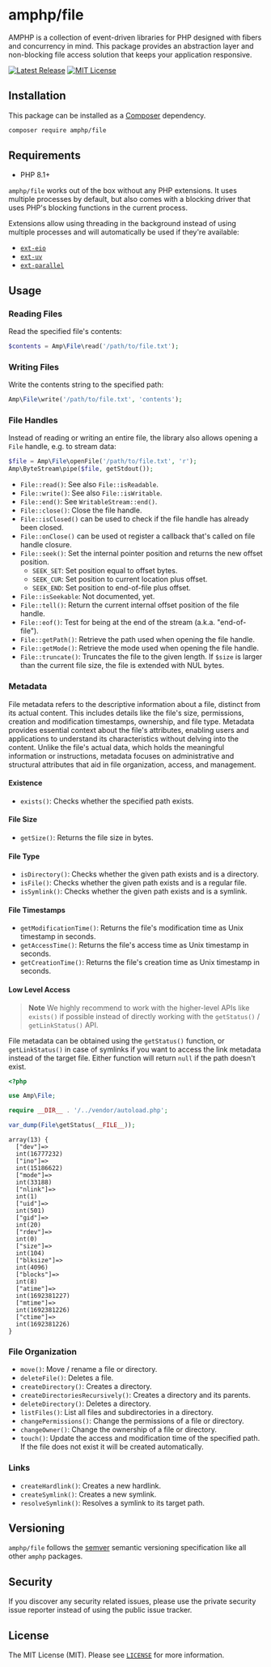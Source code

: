 # amphp/file

AMPHP is a collection of event-driven libraries for PHP designed with fibers and concurrency in mind.
This package provides an abstraction layer and non-blocking file access solution that keeps your application responsive.

[![Latest Release](https://img.shields.io/github/release/amphp/file.svg?style=flat-square)](https://github.com/amphp/file/releases)
[![MIT License](https://img.shields.io/badge/license-MIT-blue.svg?style=flat-square)](https://github.com/amphp/file/blob/3.x/LICENSE)

## Installation

This package can be installed as a [Composer](https://getcomposer.org/) dependency.

```bash
composer require amphp/file
```

## Requirements

- PHP 8.1+

`amphp/file` works out of the box without any PHP extensions.
It uses multiple processes by default, but also comes with a blocking driver that uses PHP's blocking functions in the current process.

Extensions allow using threading in the background instead of using multiple processes and will automatically be used if they're available:

- [`ext-eio`](https://pecl.php.net/package/eio)
- [`ext-uv`](https://github.com/amphp/ext-uv)
- [`ext-parallel`](https://github.com/krakjoe/parallel)

## Usage

### Reading Files

Read the specified file's contents:

```php
$contents = Amp\File\read('/path/to/file.txt');
```

### Writing Files

Write the contents string to the specified path:

```php
Amp\File\write('/path/to/file.txt', 'contents');
```

### File Handles

Instead of reading or writing an entire file, the library also allows opening a `File` handle, e.g. to stream data:

```php
$file = Amp\File\openFile('/path/to/file.txt', 'r');
Amp\ByteStream\pipe($file, getStdout());
```

 - `File::read()`: See also `File::isReadable`.
 - `File::write()`: See also `File::isWritable`.
 - `File::end()`: See `WritableStream::end()`.
 - `File::close()`: Close the file handle.
 - `File::isClosed()` can be used to check if the file handle has already been closed. 
 - `File::onClose()` can be used ot register a callback that's called on file handle closure.
 - `File::seek()`: Set the internal pointer position and returns the new offset position.
   - `SEEK_SET`: Set position equal to offset bytes.
   - `SEEK_CUR`: Set position to current location plus offset.
   - `SEEK_END`: Set position to end-of-file plus offset.
 - `File::isSeekable`: Not documented, yet.
 - `File::tell()`: Return the current internal offset position of the file handle.
 - `File::eof()`: Test for being at the end of the stream (a.k.a. "end-of-file").
 - `File::getPath()`: Retrieve the path used when opening the file handle.
 - `File::getMode()`: Retrieve the mode used when opening the file handle.
 - `File::truncate()`: Truncates the file to the given length. If `$size` is larger than the current file size, the file is extended with NUL bytes.

### Metadata

File metadata refers to the descriptive information about a file, distinct from its actual content. This includes details like the file's size, permissions, creation and modification timestamps, ownership, and file type. Metadata provides essential context about the file's attributes, enabling users and applications to understand its characteristics without delving into the content. Unlike the file's actual data, which holds the meaningful information or instructions, metadata focuses on administrative and structural attributes that aid in file organization, access, and management.

#### Existence

 - `exists()`: Checks whether the specified path exists.

#### File Size

 - `getSize()`: Returns the file size in bytes.

#### File Type

 - `isDirectory()`: Checks whether the given path exists and is a directory.
 - `isFile()`: Checks whether the given path exists and is a regular file.
 - `isSymlink()`: Checks whether the given path exists and is a symlink.

#### File Timestamps

 - `getModificationTime()`: Returns the file's modification time as Unix timestamp in seconds.
 - `getAccessTime()`: Returns the file's access time as Unix timestamp in seconds.
 - `getCreationTime()`: Returns the file's creation time as Unix timestamp in seconds.

#### Low Level Access

> **Note**
> We highly recommend to work with the higher-level APIs like `exists()` if possible instead of directly working with the `getStatus()` / `getLinkStatus()` API.

File metadata can be obtained using the `getStatus()` function, or `getLinkStatus()` in case of symlinks if you want to access the link metadata instead of the target file. Either function will return `null` if the path doesn't exist.

```php
<?php

use Amp\File;

require __DIR__ . '/../vendor/autoload.php';

var_dump(File\getStatus(__FILE__));
```

```plain
array(13) {
  ["dev"]=>
  int(16777232)
  ["ino"]=>
  int(15186622)
  ["mode"]=>
  int(33188)
  ["nlink"]=>
  int(1)
  ["uid"]=>
  int(501)
  ["gid"]=>
  int(20)
  ["rdev"]=>
  int(0)
  ["size"]=>
  int(104)
  ["blksize"]=>
  int(4096)
  ["blocks"]=>
  int(8)
  ["atime"]=>
  int(1692381227)
  ["mtime"]=>
  int(1692381226)
  ["ctime"]=>
  int(1692381226)
}
```

### File Organization

 - `move()`: Move / rename a file or directory.
 - `deleteFile()`: Deletes a file.
 - `createDirectory()`: Creates a directory.
 - `createDirectoriesRecursively()`: Creates a directory and its parents.
 - `deleteDirectory()`: Deletes a directory.
 - `listFiles()`: List all files and subdirectories in a directory.
 - `changePermissions()`: Change the permissions of a file or directory.
 - `changeOwner()`: Change the ownership of a file or directory.
 - `touch()`: Update the access and modification time of the specified path. If the file does not exist it will be created automatically.

### Links

 - `createHardlink()`: Creates a new hardlink.
 - `createSymlink()`: Creates a new symlink.
 - `resolveSymlink()`: Resolves a symlink to its target path.

## Versioning

`amphp/file` follows the [semver](https://semver.org/) semantic versioning specification like all other `amphp` packages.

## Security

If you discover any security related issues, please use the private security issue reporter instead of using the public issue tracker.

## License

The MIT License (MIT). Please see [`LICENSE`](./LICENSE) for more information.
